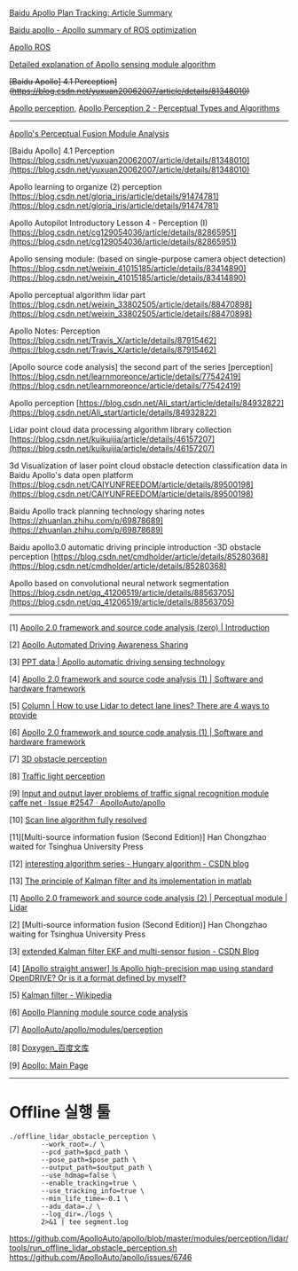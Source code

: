 

[Baidu Apollo Plan Tracking: Article Summary](https://blog.csdn.net/qq_25241325/article/details/81271298)

[Baidu apollo - Apollo summary of ROS optimization](https://blog.csdn.net/DinnerHowe/article/details/79935384)

[Apollo ROS](https://blog.csdn.net/Ali_start/article/details/85946953)


[Detailed explanation of Apollo sensing module algorithm](https://blog.csdn.net/xiangxianghehe/article/details/82222857)


~~[Baidu Apollo] 4.1 Perception](https://blog.csdn.net/yuxuan20062007/article/details/81348010)~~ 



[Apollo perception](https://blog.csdn.net/Ali_start/article/details/84932822), [Apollo Perception 2 - Perceptual Types and Algorithms](https://blog.csdn.net/Ali_start/article/details/85475309)



---

[Apollo's Perceptual Fusion Module Analysis]([https://blog.csdn.net/u012423865/article/details/80386444](https://blog.csdn.net/u012423865/article/details/80386444))

[Baidu Apollo] 4.1 Perception [https://blog.csdn.net/yuxuan20062007/article/details/81348010](https://blog.csdn.net/yuxuan20062007/article/details/81348010)

Apollo learning to organize (2) perception [https://blog.csdn.net/gloria_iris/article/details/91474781](https://blog.csdn.net/gloria_iris/article/details/91474781)

Apollo Autopilot Introductory Lesson 4 - Perception (I) [https://blog.csdn.net/cg129054036/article/details/82865951](https://blog.csdn.net/cg129054036/article/details/82865951)

Apollo sensing module: (based on single-purpose camera object detection) [https://blog.csdn.net/weixin_41015185/article/details/83414890](https://blog.csdn.net/weixin_41015185/article/details/83414890)

Apollo perceptual algorithm lidar part [https://blog.csdn.net/weixin_33802505/article/details/88470898](https://blog.csdn.net/weixin_33802505/article/details/88470898)

Apollo Notes: Perception [https://blog.csdn.net/Travis_X/article/details/87915462](https://blog.csdn.net/Travis_X/article/details/87915462)

[Apollo source code analysis] the second part of the series [perception] [https://blog.csdn.net/learnmoreonce/article/details/77542419](https://blog.csdn.net/learnmoreonce/article/details/77542419)

Apollo perception [https://blog.csdn.net/Ali_start/article/details/84932822](https://blog.csdn.net/Ali_start/article/details/84932822)

Lidar point cloud data processing algorithm library collection [https://blog.csdn.net/kuikuijia/article/details/46157207](https://blog.csdn.net/kuikuijia/article/details/46157207)

3d Visualization of laser point cloud obstacle detection classification data in Baidu Apollo's data open platform [https://blog.csdn.net/CAIYUNFREEDOM/article/details/89500198](https://blog.csdn.net/CAIYUNFREEDOM/article/details/89500198)

Baidu Apollo track planning technology sharing notes [https://zhuanlan.zhihu.com/p/69878689](https://zhuanlan.zhihu.com/p/69878689)

Baidu apollo3.0 automatic driving principle introduction -3D obstacle perception [https://blog.csdn.net/cmdholder/article/details/85280368](https://blog.csdn.net/cmdholder/article/details/85280368)

Apollo based on convolutional neural network segmentation [https://blog.csdn.net/qq_41206519/article/details/88563705](https://blog.csdn.net/qq_41206519/article/details/88563705)

---

[1] [Apollo 2.0 framework and source code analysis (zero) | Introduction](https://zhuanlan.zhihu.com/p/33240932)

[2] [Apollo Automated Driving Awareness Sharing](https://link.zhihu.com/?target=https%3A//mp.weixin.qq.com/s/7uBQgYQ6ThasQA4aK4RDfg)

[3] [PPT data | Apollo automatic driving sensing technology](https://link.zhihu.com/?target=https%3A//mp.weixin.qq.com/s/IIRQoAnEVgTbcmpTI2jo4g)

[4] [Apollo 2.0 framework and source code analysis (1) | Software and hardware framework](https://zhuanlan.zhihu.com/p/33059132)

[5] [Column | How to use Lidar to detect lane lines? There are 4 ways to provide](https://link.zhihu.com/?target=https%3A//www.leiphone.com/news/201712/iG2xBYren1q9faI9.html%3Futm_source%3Ddebugrun%26utm_medium%3Dreferral)

[6] [Apollo 2.0 framework and source code analysis (1) | Software and hardware framework](https://zhuanlan.zhihu.com/p/33059132)

[7] [3D obstacle perception](https://link.zhihu.com/?target=https%3A//github.com/ApolloAuto/apollo/blob/master/docs/specs/3d_obstacle_perception_cn.md)

[8] [Traffic light perception](https://link.zhihu.com/?target=https%3A//github.com/ApolloAuto/apollo/blob/master/docs/specs/traffic_light.md)

[9] [Input and output layer problems of traffic signal recognition module caffe net · Issue #2547 · ApolloAuto/apollo](https://link.zhihu.com/?target=https%3A//github.com/ApolloAuto/apollo/issues/2547)

[10] [Scan line algorithm fully resolved](https://link.zhihu.com/?target=https%3A//www.jianshu.com/p/d9be99077c2b)

[11][Multi-source information fusion (Second Edition)] Han Chongzhao waited for Tsinghua University Press

[12] [interesting algorithm series - Hungary algorithm - CSDN blog](https://link.zhihu.com/?target=http%3A//blog.csdn.net/dark_scope/article/details/8880547)

[13] [The principle of Kalman filter and its implementation in matlab](https://link.zhihu.com/?target=https%3A//v.qq.com/x/page/o03766f94ru.html)


[1] [Apollo 2.0 framework and source code analysis (2) | Perceptual module | Lidar](https://zhuanlan.zhihu.com/p/33416142)

[2] [Multi-source information fusion (Second Edition)] Han Chongzhao waiting for Tsinghua University Press

[3] [extended Kalman filter EKF and multi-sensor fusion - CSDN Blog](https://link.zhihu.com/?target=http%3A//blog.csdn.net/young_gy/article/details/78468153)

[4] [[Apollo straight answer] Is Apollo high-precision map using standard OpenDRIVE? Or is it a format defined by myself?](https://link.zhihu.com/?target=https%3A//mp.weixin.qq.com/s/mErKo1CTV14iY2cKkRUVhA)

[5] [Kalman filter - Wikipedia](https://link.zhihu.com/?target=https%3A//en.wikipedia.org/wiki/Kalman_filter)

[6] [Apollo Planning module source code analysis](https://link.zhihu.com/?target=http%3A//blog.csdn.net/davidhopper/article/details/79176505)

[7] [ApolloAuto/apollo/modules/perception](https://link.zhihu.com/?target=https%3A//github.com/ApolloAuto/apollo/tree/master/modules/perception)

[8] [Doxygen_百度文库](https://link.zhihu.com/?target=https%3A//baike.baidu.com/item/Doxygen/1366536%3Ffr%3Daladdin)

[9] [Apollo: Main Page](https://link.zhihu.com/?target=https%3A//apolloauto.github.io/doxygen/apollo/index.html)


---

# Offline 실행 툴 

```
./offline_lidar_obstacle_perception \
        --work_root=./ \
        --pcd_path=$pcd_path \
        --pose_path=$pose_path \
        --output_path=$output_path \
        --use_hdmap=false \
        --enable_tracking=true \
        --use_tracking_info=true \
        --min_life_time=-0.1 \
        --adu_data=./ \
        --log_dir=./logs \
        2>&1 | tee segment.log
```

https://github.com/ApolloAuto/apollo/blob/master/modules/perception/lidar/tools/run_offline_lidar_obstacle_perception.sh
https://github.com/ApolloAuto/apollo/issues/6746


